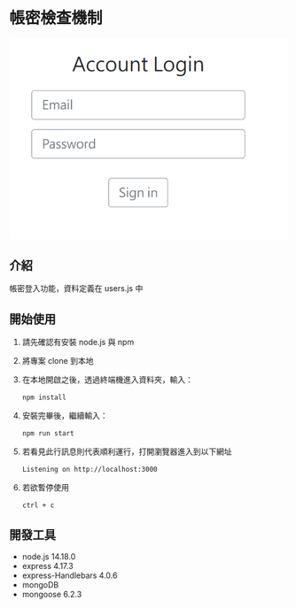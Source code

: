 # 帳密檢查機制

![Index page](./temp.png)

## 介紹

帳密登入功能，資料定義在 users.js 中

## 開始使用

1. 請先確認有安裝 node.js 與 npm
2. 將專案 clone 到本地
3. 在本地開啟之後，透過終端機進入資料夾，輸入：

   ```bash
   npm install
   ```

4. 安裝完畢後，繼續輸入：

   ```bash
   npm run start
   ```

5. 若看見此行訊息則代表順利運行，打開瀏覽器進入到以下網址

   ```bash
   Listening on http://localhost:3000
   ```

6. 若欲暫停使用

   ```bash
   ctrl + c
   ```

## 開發工具

- node.js 14.18.0
- express 4.17.3
- express-Handlebars 4.0.6
- mongoDB
- mongoose 6.2.3

